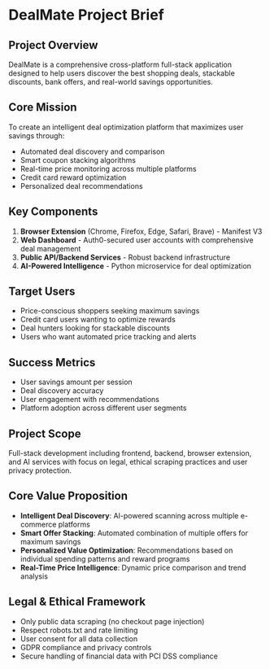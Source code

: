 # DealMate Project Brief

## Project Overview
DealMate is a comprehensive cross-platform full-stack application designed to help users discover the best shopping deals, stackable discounts, bank offers, and real-world savings opportunities.

## Core Mission
To create an intelligent deal optimization platform that maximizes user savings through:
- Automated deal discovery and comparison
- Smart coupon stacking algorithms
- Real-time price monitoring across multiple platforms
- Credit card reward optimization
- Personalized deal recommendations

## Key Components
1. **Browser Extension** (Chrome, Firefox, Edge, Safari, Brave) - Manifest V3
2. **Web Dashboard** - Auth0-secured user accounts with comprehensive deal management
3. **Public API/Backend Services** - Robust backend infrastructure
4. **AI-Powered Intelligence** - Python microservice for deal optimization

## Target Users
- Price-conscious shoppers seeking maximum savings
- Credit card users wanting to optimize rewards
- Deal hunters looking for stackable discounts
- Users who want automated price tracking and alerts

## Success Metrics
- User savings amount per session
- Deal discovery accuracy
- User engagement with recommendations
- Platform adoption across different user segments

## Project Scope
Full-stack development including frontend, backend, browser extension, and AI services with focus on legal, ethical scraping practices and user privacy protection.

## Core Value Proposition
- **Intelligent Deal Discovery**: AI-powered scanning across multiple e-commerce platforms
- **Smart Offer Stacking**: Automated combination of multiple offers for maximum savings
- **Personalized Value Optimization**: Recommendations based on individual spending patterns and reward programs
- **Real-Time Price Intelligence**: Dynamic price comparison and trend analysis

## Legal & Ethical Framework
- Only public data scraping (no checkout page injection)
- Respect robots.txt and rate limiting
- User consent for all data collection
- GDPR compliance and privacy controls
- Secure handling of financial data with PCI DSS compliance
